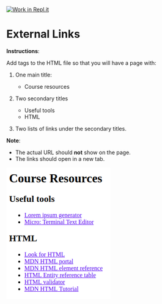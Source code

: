 [![Work in Repl.it](https://classroom.github.com/assets/work-in-replit-14baed9a392b3a25080506f3b7b6d57f295ec2978f6f33ec97e36a161684cbe9.svg)](https://classroom.github.com/online_ide?assignment_repo_id=2989259&assignment_repo_type=AssignmentRepo)
# External Links

**Instructions**:

Add tags to the HTML file so that you will have a page with:

1. One main title:

   - Course resources

1. Two secondary titles

   - Useful tools
   - HTML

1. Two lists of links under the secondary titles. 

**Note**: 
* The actual URL should **not** show on the page. 
* The links should open in a new tab.

![alt-text](/image/reference-image.png "Reference Image")
